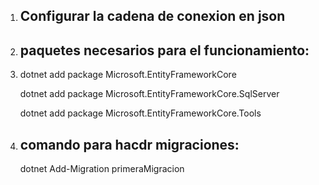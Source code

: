 1. ## Configurar la cadena de conexion en json

2. ## paquetes necesarios para el funcionamiento:
3. 
      dotnet add package Microsoft.EntityFrameworkCore
   
      dotnet add package Microsoft.EntityFrameworkCore.SqlServer
   
      dotnet add package Microsoft.EntityFrameworkCore.Tools

4. ## comando para hacdr migraciones:
      dotnet Add-Migration primeraMigracion
